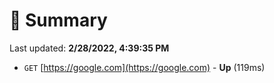 # 📖 Summary
Last updated: **2/28/2022, 4:39:35 PM**

- `GET` [https://google.com](https://google.com) - **Up** (119ms)
